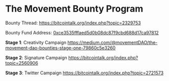 # The Movement Bounty Program


Bounty Thread:
https://bitcointalk.org/index.php?topic=2329753

Bounty Fund Address: [0xce3535fffaed5d0b08dc87f9cbd688d17ca97812](https://etherscan.io/address/0xce3535fffaed5d0b08dc87f9cbd688d17ca97812)

**Stage 1**: Creativity Campaign
https://medium.com/@movementDAO/the-movement-dao-bounties-stage-one-79860c5e3260

**Stage 2**: Signature Campaign
https://bitcointalk.org/index.php?topic=2560906

**Stage 3**: Twitter Campaign
https://bitcointalk.org/index.php?topic=2721573

